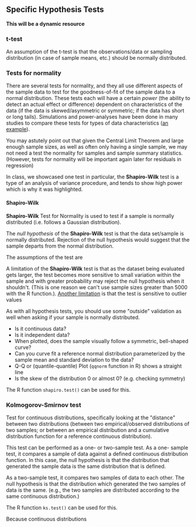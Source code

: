 ## Specific Hypothesis Tests

**This will be a dynamic resource**

### t-test

An assumption of the t-test is that the observations/data or sampling distribution (in case of sample means, etc.) should be normally distributed.

### Tests for normality

There are several tests for normality, and they all use different aspects of the sample data to test for the goodness-of-fit of the sample data to a normal distribution. These tests each will have a certain *power* (the ability to detect an actual effect or difference) dependent on characteristics of the data (if the data is skewed/asymmetric or symmetric; if the data has short or long tails). Simulations and power-analyses have been done in many studies to compare these tests for types of data characteristics ([an example](https://www.jstor.org/stable/pdf/2285889.pdf?casa_token=_dU_ybc4AbcAAAAA:cOyxqZdBNzG_Ru1lIJy2ify0-lfSnRNnxx_FvKbd2--qVXIbmkYsdoh9ymiXbYmmQXrkEbtqy10nq6uXoHL8BnoGftsmmeGqYhFxF9pk4CN7IVHBdjw)).

You may astutely point out that given the Central Limit Theorem and large enough sample sizes, as well as often only having a single sample, we may not need a test the normality for samples and sample summary statistics. (However, tests for normality will be important again later for residuals in regression)

In class, we showcased one test in particular, the **Shapiro-Wilk** test is a type of an analysis of variance procedure, and tends to show high power which is why it was highlighted.

#### Shapiro-Wilk
**Shapiro-Wilk** Test for Normality is used to test if a sample is normally distributed (i.e. follows a Gaussian distribution).

The *null hypothesis* of the **Shapiro-Wilk** test is that the data set/sample is normally distributed. Rejection of the null hypothesis would suggest that the sample departs from the normal distribution.  

The assumptions of the test are

A limitation of the **Shapiro-Wilk** test is that as the dataset being evaluated gets larger, the test becomes more sensitive to small variation within the sample and with greater probability may reject the null hypothesis when it shouldn't. (This is one reason we can't use sample sizes greater than 5000 with the R function.). [Another limitation](https://www.jstor.org/stable/pdf/2333709.pdf?casa_token=ygMIq4tzDx4AAAAA:ixUNznd8CpdcAKn5DSKXxDN3Umqm88ME0ka4LognrujLGAn8Rz5Jix75eYVKRup1dwnkP6kEGJEqNik6ht3tgRETvoF0QvyUj9-5Jy3fn3BCw7QZ4N8) is that the test is sensitive to outlier values

As with all hypothesis tests, you should use some "outside" validation as well when asking if your sample is normally distributed.
  * Is it continuous data?
  * Is it independent data?
  * When plotted, does the sample visually follow a symmetric, bell-shaped curve?
  * Can you curve fit a reference normal distribution parameterized by the sample mean and standard deviation to the data?
  * Q-Q or (quantile-quantile) Plot (`qqnorm` function in R) shows a straight line
  * Is the skew of the distribution 0 or almost 0? (e.g. checking symmetry)

The R function `shapiro.test()` can be used for this.

### Kolmogorov-Smirnov test

Test for continuous distributions, specifically looking at the "distance" between two distributions (between two empirical/observed distributions of two samples; or between an empirical distribution and a cumulative distribution function for a reference continuous distribution).

This test can be performed as a one- or two-sample test. As a one- sample test, it compares a sample of data against a defined continuous distribution function. In this case, the null hypothesis is that the distribution that generated the sample data is the same distribution that is defined.

As a two-sample test, it compares two samples of data to each other. The null hypothesis is that the distribution which generated the two samples of data is the same. (e.g., the two samples are distributed according to the same continuous distribution.)

The R function `ks.test()` can be used for this.

Because continuous distributions
